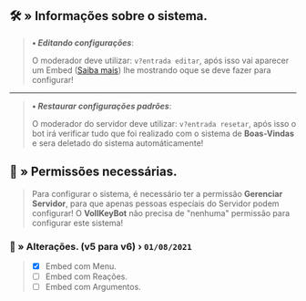 ## 🛠️ » Informações sobre o sistema.
> **• *Editando configurações***:
> 
> O moderador deve utilizar: `v?entrada editar`, após isso vai aparecer um Embed ([Saiba mais](https://google.com/)) lhe mostrando oque se deve fazer para configurar!
** **
> **• *Restaurar configurações padrões***:
> 
> O moderador do servidor deve utilizar: `v?entrada resetar`, após isso o bot irá verificar tudo que foi realizado com o sistema de **Boas-Vindas** e sera deletado do sistema automáticamente!



## 🔖 » Permissões necessárias.
> Para configurar o sistema, é necessário ter a permissão **Gerenciar Servidor**, para que apenas pessoas especíais do Servidor podem configurar! O **VollKeyBot** não precisa de "nenhuma" permissão para configurar este sistema!


### 📜 » Alterações. (**v5** para **v6**) › `01/08/2021`
> - [x] Embed com Menu.
> - [ ] Embed com Reações.
> - [ ] Embed com Argumentos.